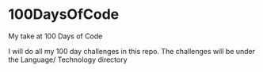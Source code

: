 # 100DaysOfCode
My take at 100 Days of Code

I will do all my 100 day challenges in this repo. The challenges will be under the Language/ Technology directory
